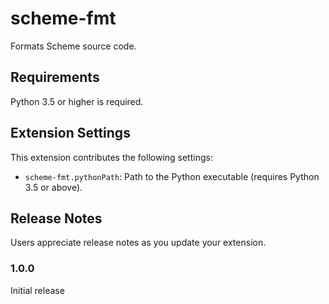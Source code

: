 # scheme-fmt

Formats Scheme source code.

## Requirements

Python 3.5 or higher is required.

## Extension Settings

This extension contributes the following settings:

- `scheme-fmt.pythonPath`: Path to the Python executable (requires Python 3.5 or above).

## Release Notes

Users appreciate release notes as you update your extension.

### 1.0.0

Initial release
